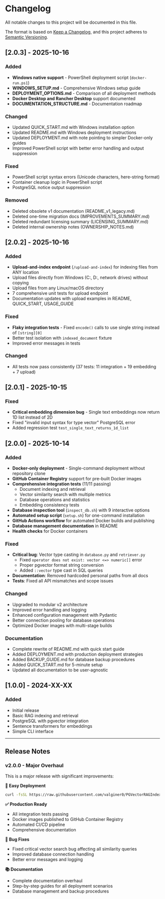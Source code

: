 # Changelog

All notable changes to this project will be documented in this file.

The format is based on [Keep a Changelog](https://keepachangelog.com/en/1.0.0/),
and this project adheres to [Semantic Versioning](https://semver.org/spec/v2.0.0.html).

## [2.0.3] - 2025-10-16

### Added
- **Windows native support** - PowerShell deployment script (`docker-run.ps1`)
- **WINDOWS_SETUP.md** - Comprehensive Windows setup guide
- **DEPLOYMENT_OPTIONS.md** - Comparison of all deployment methods
- **Docker Desktop and Rancher Desktop** support documented
- **DOCUMENTATION_STRUCTURE.md** - Documentation roadmap

### Changed
- Updated QUICK_START.md with Windows installation option
- Updated README.md with Windows deployment instructions
- Updated DEPLOYMENT.md with note pointing to simpler Docker-only guides
- Improved PowerShell script with better error handling and output suppression

### Fixed
- PowerShell script syntax errors (Unicode characters, here-string format)
- Container cleanup logic in PowerShell script
- PostgreSQL notice output suppression

### Removed
- Deleted obsolete v1 documentation (README_v1_legacy.md)
- Deleted one-time migration docs (IMPROVEMENTS_SUMMARY.md)
- Deleted redundant licensing summary (LICENSING_SUMMARY.md)
- Deleted internal ownership notes (OWNERSHIP_NOTES.md)

## [2.0.2] - 2025-10-16

### Added
- **Upload-and-index endpoint** (`/upload-and-index`) for indexing files from ANY location
- Upload files directly from Windows (C:, D:, network drives) without copying
- Upload files from any Linux/macOS directory
- 7 comprehensive unit tests for upload endpoint
- Documentation updates with upload examples in README, QUICK_START, USAGE_GUIDE

### Fixed
- **Flaky integration tests** - Fixed `encode()` calls to use single string instead of `[string][0]`
- Better test isolation with `indexed_document` fixture
- Improved error messages in tests

### Changed
- All tests now pass consistently (37 tests: 11 integration + 19 embedding + 7 upload)

## [2.0.1] - 2025-10-15

### Fixed
- **Critical embedding dimension bug** - Single text embeddings now return 1D list instead of 2D
- Fixed "invalid input syntax for type vector" PostgreSQL error
- Added regression test `test_single_text_returns_1d_list`

## [2.0.0] - 2025-10-14

### Added
- **Docker-only deployment** - Single-command deployment without repository clone
- **GitHub Container Registry** support for pre-built Docker images
- **Comprehensive integration tests** (11/11 passing)
  - Document indexing and retrieval
  - Vector similarity search with multiple metrics
  - Database operations and statistics
  - Embedding consistency tests
- **Database inspection tool** (`inspect_db.sh`) with 9 interactive options
- **Automated setup script** (`setup.sh`) for one-command installation
- **GitHub Actions workflow** for automated Docker builds and publishing
- **Database management documentation** in README
- **Health checks** for Docker containers

### Fixed
- **Critical bug**: Vector type casting in `database.py` and `retriever.py`
  - Fixed `operator does not exist: vector <=> numeric[]` error
  - Proper pgvector format string conversion
  - Added `::vector` type cast in SQL queries
- **Documentation**: Removed hardcoded personal paths from all docs
- **Tests**: Fixed all API mismatches and scope issues

### Changed
- Upgraded to modular v2 architecture
- Improved error handling and logging
- Enhanced configuration management with Pydantic
- Better connection pooling for database operations
- Optimized Docker images with multi-stage builds

### Documentation
- Complete rewrite of README.md with quick start guide
- Added DEPLOYMENT.md with production deployment strategies
- Added BACKUP_GUIDE.md for database backup procedures
- Added QUICK_START.md for 5-minute setup
- Updated all documentation to be user-agnostic

## [1.0.0] - 2024-XX-XX

### Added
- Initial release
- Basic RAG indexing and retrieval
- PostgreSQL with pgvector integration
- Sentence transformers for embeddings
- Simple CLI interface

---

## Release Notes

### v2.0.0 - Major Overhaul

This is a major release with significant improvements:

**🚀 Easy Deployment**
```bash
curl -fsSL https://raw.githubusercontent.com/valginer0/PGVectorRAGIndexer/main/docker-run.sh | bash
```

**✅ Production Ready**
- All integration tests passing
- Docker images published to GitHub Container Registry
- Automated CI/CD pipeline
- Comprehensive documentation

**🐛 Bug Fixes**
- Fixed critical vector search bug affecting all similarity queries
- Improved database connection handling
- Better error messages and logging

**📚 Documentation**
- Complete documentation overhaul
- Step-by-step guides for all deployment scenarios
- Database management and backup procedures
